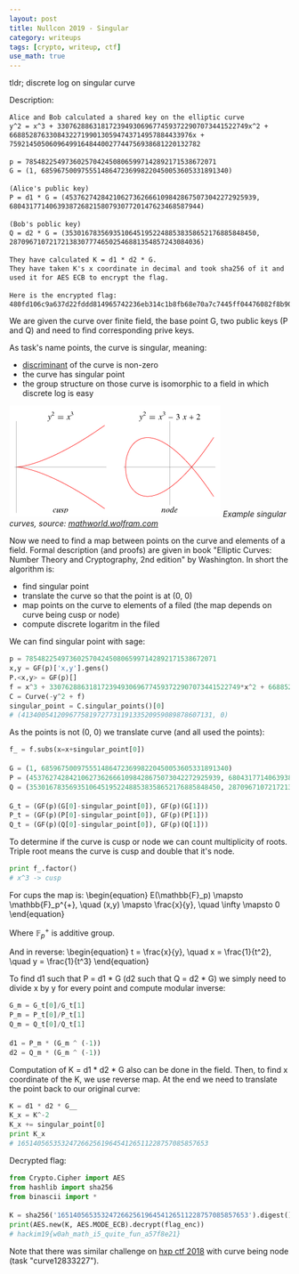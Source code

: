 ```yaml
---
layout: post
title: Nullcon 2019 - Singular
category: writeups
tags: [crypto, writeup, ctf]
use_math: true
---
```


tldr; discrete log on singular curve

Description:
```
Alice and Bob calculated a shared key on the elliptic curve
y^2 = x^3 + 330762886318172394930696774593722907073441522749x^2 + 6688528763308432271990130594743714957884433976x + 759214505060964991648440027744756938681220132782

p = 785482254973602570424508065997142892171538672071
G = (1, 68596750097555148647236998220450053605331891340)

(Alice's public key)
P = d1 * G = (453762742842106273626661098428675073042272925939, 680431771406393872682158079307720147623468587944)

(Bob's poblic key)
Q = d2 * G = (353016783569351064519522488538358652176885848450, 287096710721721383077746502546881354857243084036)

They have calculated K = d1 * d2 * G.
They have taken K's x coordinate in decimal and took sha256 of it and used it for AES ECB to encrypt the flag.

Here is the encrypted flag: 480fd106c9a637d22fddd814965742236eb314c1b8fb68e70a7c7445ff04476082f8b9026c49d27110ba41b95e9f51dc
```

We are given the curve over finite field, the base point G, two public keys (P and Q) and need to find corresponding prive keys.

As task's name points, the curve is singular, meaning:
- [discriminant](http://mathworld.wolfram.com/EllipticDiscriminant.html) of the curve is non-zero
- the curve has singular point
- the group structure on those curve is isomorphic to a field in which discrete log is easy

![Example singular curves](/assets/posts/2019-01-03-nullcon-singular/singular_ec.gif)
*Example singular curves, source: [mathworld.wolfram.com](http://mathworld.wolfram.com/EllipticDiscriminant.html)*

Now we need to find a map between points on the curve and elements of a field. Formal description (and proofs) are given in book "Elliptic Curves: Number Theory and Cryptography, 2nd edition" by Washington.
In short the algorithm is:
- find singular point
- translate the curve so that the point is at (0, 0) 
- map points on the curve to elements of a filed (the map depends on curve being cusp or node)
- compute discrete logaritm in the filed


We can find singular point with sage:
```python
p = 785482254973602570424508065997142892171538672071
x,y = GF(p)['x,y'].gens()
P.<x,y> = GF(p)[]
f = x^3 + 330762886318172394930696774593722907073441522749*x^2 + 6688528763308432271990130594743714957884433976*x + 759214505060964991648440027744756938681220132782
C = Curve(-y^2 + f)
singular_point = C.singular_points()[0]
# (413400541209677581972773119133520959089878607131, 0)
```

As the points is not (0, 0) we translate curve (and all used the points):
```python
f_ = f.subs(x=x+singular_point[0])

G = (1, 68596750097555148647236998220450053605331891340)
P = (453762742842106273626661098428675073042272925939, 680431771406393872682158079307720147623468587944)
Q = (353016783569351064519522488538358652176885848450, 287096710721721383077746502546881354857243084036)

G_t = (GF(p)(G[0]-singular_point[0]), GF(p)(G[1]))
P_t = (GF(p)(P[0]-singular_point[0]), GF(p)(P[1]))
Q_t = (GF(p)(Q[0]-singular_point[0]), GF(p)(Q[1]))
```

To determine if the curve is cusp or node we can count multiplicity of roots. Triple root means the curve is cusp and double that it's node.
```python
print f_.factor()
# x^3 -> cusp
```

For cups the map is:
\begin{equation}
E(\mathbb{F}_p) \mapsto \mathbb{F}_p^{+}, \quad (x,y) \mapsto \frac{x}{y}, \quad \infty \mapsto 0
\end{equation}

Where $\mathbb{F}_p^{+}$ is additive group.

And in reverse:
\begin{equation}
t = \frac{x}{y}, \quad x = \frac{1}{t^2}, \quad y = \frac{1}{t^3}
\end{equation}

To find d1 such that P = d1 * G (d2 such that Q = d2 * G) we simply need to divide x by y for every point and compute modular inverse: 
```python
G_m = G_t[0]/G_t[1]
P_m = P_t[0]/P_t[1]
Q_m = Q_t[0]/Q_t[1]

d1 = P_m * (G_m ^ (-1))
d2 = Q_m * (G_m ^ (-1))
```

Computation of K = d1 * d2 * G also can be done in the field. Then, to find x coordinate of the K, we use reverse map. At the end we need to translate the point back to our original curve: 
```python
K = d1 * d2 * G__
K_x = K^-2
K_x += singular_point[0]
print K_x
# 165140565353247266256196454126511228757085857653
```

Decrypted flag:
```python
from Crypto.Cipher import AES
from hashlib import sha256
from binascii import *

K = sha256('165140565353247266256196454126511228757085857653').digest()
print(AES.new(K, AES.MODE_ECB).decrypt(flag_enc))
# hackim19{w0ah_math_i5_quite_fun_a57f8e21}
```

Note that there was similar challenge on [hxp ctf 2018](https://ctftime.org/event/647) with curve being node (task "curve12833227").